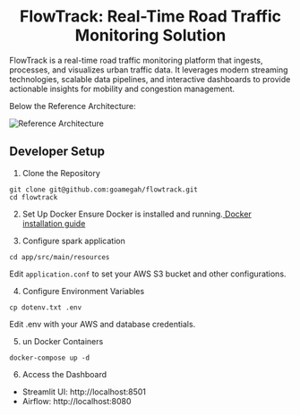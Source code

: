 <h1 align="center">FlowTrack: Real-Time Road Traffic Monitoring Solution </h1>

FlowTrack is a real-time road traffic monitoring platform that ingests, processes, and visualizes urban traffic data. It leverages modern streaming technologies, scalable data pipelines, and interactive dashboards to provide actionable insights for mobility and congestion management. 

Below the Reference Architecture:

![Reference Architecture](./assets/test-e2e-serverless-aws.drawio.png)


## Developer Setup


1. Clone the Repository

```shell
git clone git@github.com:goamegah/flowtrack.git
cd flowtrack
```

2. Set Up Docker Ensure Docker is installed and running.[ Docker installation guide](https://docs.docker.com/engine/install/)


3. Configure spark application

```shell
cd app/src/main/resources
```
Edit `application.conf` to set your AWS S3 bucket and other configurations.



4. Configure Environment Variables

```shell
cp dotenv.txt .env
```
Edit .env with your AWS and database credentials.


5. un Docker Containers

```shell
docker-compose up -d
```
6. Access the Dashboard

* Streamlit UI: http://localhost:8501
* Airflow: http://localhost:8080